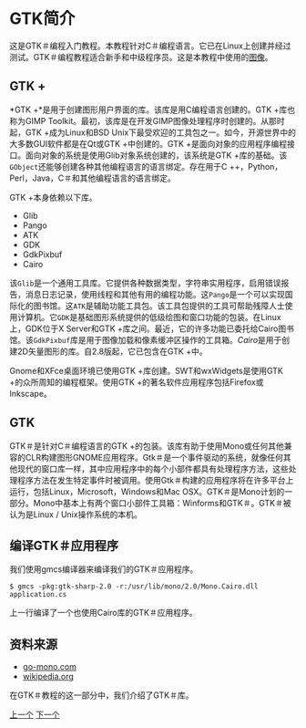 # GTK简介

这是GTK＃编程入门教程。本教程针对C＃编程语言。它已在Linux上创建并经过测试。GTK＃编程教程适合新手和中级程序员。这是本教程中使用的[图像](../assets.zip)。

## GTK +

*GTK +*是用于创建图形用户界面的库。该库是用C编程语言创建的。GTK +库也称为GIMP Toolkit。最初，该库是在开发GIMP图像处理程序时创建的。从那时起，GTK +成为Linux和BSD Unix下最受欢迎的工具包之一。如今，开源世界中的大多数GUI软件都是在Qt或GTK +中创建的。GTK +是面向对象的应用程序编程接口。面向对象的系统是使用Glib对象系统创建的，该系统是GTK +库的基础。该`GObject`还能够创建各种其他编程语言的语言绑定。存在用于C ++，Python，Perl，Java，C＃和其他编程语言的语言绑定。

GTK +本身依赖以下库。

- Glib
- Pango
- ATK
- GDK
- GdkPixbuf
- Cairo

该`Glib`是一个通用工具库。它提供各种数据类型，字符串实用程序，启用错误报告，消息日志记录，使用线程和其他有用的编程功能。这`Pango`是一个可以实现国际化的图书馆。这`ATK`是辅助功能工具包。该工具包提供的工具可帮助残障人士使用计算机。它`GDK`是基础图形系统提供的低级绘图和窗口功能的包装。在Linux上，GDK位于X Server和GTK +库之间。最近，它的许多功能已委托给Cairo图书馆。该`GdkPixbuf`库是用于图像加载和像素缓冲区操作的工具箱。*Cairo*是用于创建2D矢量图形的库。自2.8版起，它已包含在GTK +中。

Gnome和XFce桌面环境已使用GTK +库创建。SWT和wxWidgets是使用GTK +的众所周知的编程框架。使用GTK +的著名软件应用程序包括Firefox或Inkscape。

## GTK

GTK＃是针对C＃编程语言的GTK +的包装。该库有助于使用Mono或任何其他兼容的CLR构建图形GNOME应用程序。Gtk＃是一个事件驱动的系统，就像任何其他现代的窗口库一样，其中应用程序中的每个小部件都具有处理程序方法，这些处理程序方法在发生特定事件时被调用。使用Gtk＃构建的应用程序将在许多平台上运行，包括Linux，Microsoft，Windows和Mac OSX。GTK＃是Mono计划的一部分。Mono中基本上有两个窗口小部件工具箱：Winforms和GTK＃。GTK＃被认为是Linux / Unix操作系统的本机。

## 编译GTK＃应用程序

我们使用gmcs编译器来编译我们的GTK＃应用程序。

```
$ gmcs -pkg:gtk-sharp-2.0 -r:/usr/lib/mono/2.0/Mono.Cairo.dll application.cs
```

上一行编译了一个也使用Cairo库的GTK＃应用程序。

## 资料来源

- [go-mono.com](http://www.go-mono.com/)
- [wikipedia.org](http://wwww.wikipedia.org/)

在GTK＃教程的这一部分中，我们介绍了GTK＃库。

[上一个](./readme.md) [下一个](./firststeps.md)

